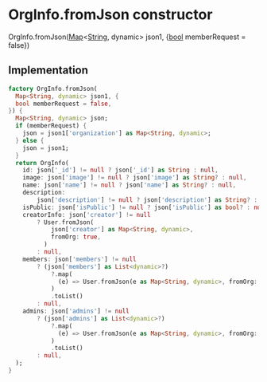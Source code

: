 


# OrgInfo.fromJson constructor







OrgInfo.fromJson([Map](https://api.flutter.dev/flutter/dart-core/Map-class.html)&lt;[String](https://api.flutter.dev/flutter/dart-core/String-class.html), dynamic> json1, \{[bool](https://api.flutter.dev/flutter/dart-core/bool-class.html) memberRequest = false})





## Implementation

```dart
factory OrgInfo.fromJson(
  Map<String, dynamic> json1, {
  bool memberRequest = false,
}) {
  Map<String, dynamic> json;
  if (memberRequest) {
    json = json1['organization'] as Map<String, dynamic>;
  } else {
    json = json1;
  }
  return OrgInfo(
    id: json['_id'] != null ? json['_id'] as String : null,
    image: json['image'] != null ? json['image'] as String? : null,
    name: json['name'] != null ? json['name'] as String? : null,
    description:
        json['description'] != null ? json['description'] as String? : null,
    isPublic: json['isPublic'] != null ? json['isPublic'] as bool? : null,
    creatorInfo: json['creator'] != null
        ? User.fromJson(
            json['creator'] as Map<String, dynamic>,
            fromOrg: true,
          )
        : null,
    members: json['members'] != null
        ? (json['members'] as List<dynamic>?)
            ?.map(
              (e) => User.fromJson(e as Map<String, dynamic>, fromOrg: true),
            )
            .toList()
        : null,
    admins: json['admins'] != null
        ? (json['admins'] as List<dynamic>?)
            ?.map(
              (e) => User.fromJson(e as Map<String, dynamic>, fromOrg: true),
            )
            .toList()
        : null,
  );
}
```







